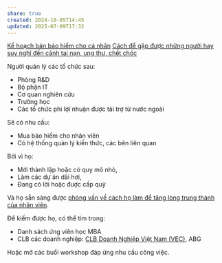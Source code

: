 ```yaml
---
share: true
created: 2024-10-05T14:45
updated: 2025-07-09T17:32
---
```

[Kế hoạch bán bảo hiểm cho cá nhân](../../Ki%E1%BA%BFm%20kh%C3%A1ch/K%E1%BA%BF%20ho%E1%BA%A1ch%20b%C3%A1n%20b%E1%BA%A3o%20hi%E1%BB%83m%20cho%20c%C3%A1%20nh%C3%A2n.md)
[Cách để gặp được những người hay suy nghĩ đến cảnh tai nạn, ung thư, chết chóc](../../Ki%E1%BA%BFm%20kh%C3%A1ch/Ng%C6%B0%E1%BB%9Di%20hay%20suy%20ngh%C4%A9%20%C4%91%E1%BA%BFn%20c%E1%BA%A3nh%20tai%20n%E1%BA%A1n,%20ung%20th%C6%B0,%20ch%E1%BA%BFt%20ch%C3%B3c/C%C3%A1ch%20%C4%91%E1%BB%83%20g%E1%BA%B7p%20%C4%91%C6%B0%E1%BB%A3c%20nh%E1%BB%AFng%20ng%C6%B0%E1%BB%9Di%20hay%20suy%20ngh%C4%A9%20%C4%91%E1%BA%BFn%20c%E1%BA%A3nh%20tai%20n%E1%BA%A1n,%20ung%20th%C6%B0,%20ch%E1%BA%BFt%20ch%C3%B3c.md)

Người quản lý các tổ chức sau:
- Phòng R&D
- Bộ phận IT
- Cơ quan nghiên cứu
- Trường học
- Các tổ chức phi lợi nhuận được tài trợ từ nước ngoài

Sẽ có nhu cầu:
- Mua bảo hiểm cho nhân viên
- Có hệ thống quản lý kiến thức, các bên liên quan

Bởi vì họ:
- Mới thành lập hoặc có quy mô nhỏ,
- Làm các dự án dài hơi,
- Đang có lời hoặc được cấp quỹ

Và họ sẵn sàng được [phỏng vấn về cách họ làm để tăng lòng trung thành của nhân viên](../Nghi%C3%AAn%20c%E1%BB%A9u%20ng%C6%B0%E1%BB%9Di%20d%C3%B9ng/X%C3%A1c%20%C4%91%E1%BB%8Bnh%20nh%E1%BB%AFng%20c%C3%A1ch%20m%C3%A0%20ng%C6%B0%E1%BB%9Di%20qu%E1%BA%A3n%20l%C3%BD%20l%C3%A0m%20%C4%91%E1%BB%83%20t%C4%83ng%20l%C3%B2ng%20trung%20th%C3%A0nh%20c%E1%BB%A7a%20nh%C3%A2n%20vi%C3%AAn.md).

Để kiếm được họ, có thể tìm trong:
- Danh sách ứng viên học MBA
- CLB các doanh nghiệp: [CLB Doanh Nghiệp Việt Nam (VEC)](https://clbdoanhnghiepvietnam.com/thau-hieu-nhu-cau-ho-tro-doanh-nghiep-phat-trien-ben-vung/), ABG

Hoặc mở các buổi workshop đáp ứng nhu cầu công việc.
